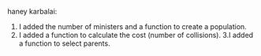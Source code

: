 haney karbalai:
1. I added the number of ministers and a function to create a population.
2. I added a function to calculate the cost (number of collisions).
3.I added a function to select parents.